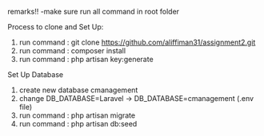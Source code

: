 remarks!!
-make sure run all command in root folder



Process to clone and Set Up:

1.  run command : git clone https://github.com/aliffiman31/assignment2.git
2.  run command : composer install
3.  run command : php artisan key:generate


Set Up Database 

1.  create new database cmanagement
2.  change DB_DATABASE=Laravel -> DB_DATABASE=cmanagement (.env file)
3.  run command : php artisan migrate
4.  run command : php artisan db:seed
